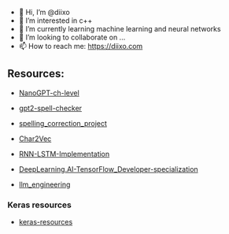
- 👋 Hi, I’m @diixo
- 👀 I’m interested in c++
- 🌱 I’m currently learning machine learning and neural networks
- 💞️ I’m looking to collaborate on ...
- 📫 How to reach me: https://diixo.com

<!---
diixo/diixo is a ✨ special ✨ repository because its `README.md` (this file) appears on your GitHub profile.
You can click the Preview link to take a look at your changes.
--->

## Resources:
* [NanoGPT-ch-level](https://github.com/diixo/NanoGPT-ch-level)
* [gpt2-spell-checker](https://github.com/diixo/gpt2-spell-checker)
* [spelling_correction_project](https://github.com/diixo/spelling_correction_project)


* [Char2Vec](https://github.com/diixo/Char2Vec)
* [RNN-LSTM-Implementation](https://github.com/diixo/RNN-LSTM-Implementation)
* [DeepLearning.AI-TensorFlow_Developer-specialization](https://github.com/diixo/DeepLearning.AI-TensorFlow_Developer-specialization)
* [llm_engineering](https://github.com/diixo/llm_engineering)

### Keras resources
* [keras-resources](https://github.com/diixo/keras-resources)
